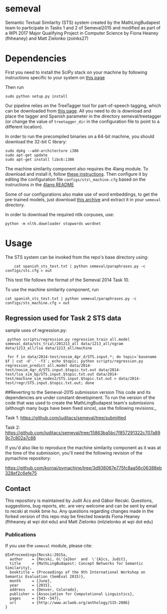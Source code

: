 semeval
=======

Semantic Textual Similarity (STS) system created by the MathLingBudapest team to participate in Tasks 1 and 2 of Semeval2015 and modified as part of a WPI 2017 Major Qualifying Project in Computer Science by Fiona Heaney (fhheaney) and Matt Zielonko (zoinks27) 


# Dependencies
First you need to install the SciPy stack on your machine by following instructions specific to your system on [this page](http://www.scipy.org/install.html)

Then run
```
sudo python setup.py install
```

Our pipeline relies on the TreeTagger tool for part-of-speech tagging, which can be downloaded from [this page](http://www.cis.uni-muenchen.de/~schmid/tools/TreeTagger/). All you need to do is download and place the tagger and Spanish parameter in the directory semeval/treetagger (or change the value of `treetagger_dir` in the configuration file to point to a different location).

In order to run the precompiled binaries on a 64-bit machine, you should download the 32-bit C library:
```
sudo dpkg --add-architecture i386 
sudo apt-get update
sudo apt-get install libc6:i386 
```

The machine similarity component also requires the 4lang module. To download and install it, follow [these instructions](https://github.com/kornai/4lang/blob/master/README.md). Then configure it by editing the configuration file `configs/sts\_machine.cfg` based on the instructions in the [4lang README](https://github.com/kornai/4lang/blob/master/README.md#the-config-file)

Some of our configurations also make use of word embeddings, to get the pre-trained models, just download [this archive](http://people.mokk.bme.hu/~recski/4lang/embeddings.tgz) and extract it in your `semeval` directory.

In order to download the required ntlk corpuses, use:
```
python -m nltk.downloader stopwords wordnet
```

# Usage

The STS system can be invoked from the repo's base directory using:

```
    cat spanish_sts_test.txt | python semeval/paraphrases.py -c configs/sts.cfg > out
```

This test file follows the format of the Semeval 2014 Task 10.

To use the machine similarity component, run

```
cat spanish_sts_test.txt | python semeval/paraphrases.py -c configs/sts_machine.cfg > out
```

## Regression used for Task 2 STS data

sample uses of regression.py:

     python scripts/regression.py regression_train all.model semeval_data/sts_trial/201213_all data/1213_all/ngram data/1213_all/lsa data/1213_all/machine

     for f in data/2014-test/nosim_4gr_d/STS.input.*; do topic=`basename $f | cut -d'.' -f3`; echo $topic; python scripts/regression.py regression_predict all.model data/2014-test/nosim_4gr_d/STS.input.$topic.txt.out data/2014-test/lsa_sim_bp/STS.input.$topic.txt.out data/2014-test/machine_sim_nodes2/STS.input.$topic.txt.out > data/2014-test/regr/STS.input.$topic.txt.out; done


##Reverting to the Semeval-2015 submission version
This code and its dependencies are under constant development. To run the version of the code that was used to create the MathLingBudapest team's submissions (although many bugs have been fixed since), use the following revisions:_

Task 1: https://github.com/juditacs/semeval/tree/submitted

Task 2: https://github.com/juditacs/semeval/tree/15863ba5bc7f857291322c707a899c7c802a7c88

If you'd also like to reproduce the machine similarity component as it was at the time of the submission, you'll need the following revision of the pymachine repository:

https://github.com/kornai/pymachine/tree/3d936067e775fc8aa56c06388eb328ef2c6efe75

## Contact
This repository is maintained by Judit Ács and Gábor Recski. Questions, suggestions, bug reports, etc. are very welcome and can be sent by email to recski at mokk bme hu.
Any questions regarding changes made in the forked version of this repo may be firected towards Fiona Heaney (fhheaney at wpi dot edu) and Matt Zielonko (mlzielonko at wpi dot edu)

### Publications
If you use the `semeval` module, please cite:

```
@InProceedings{Recski:2015a,
  author    = {Recski, G\'{a}bor  and  \'{A}cs, Judit},
  title     = {MathLingBudapest: Concept Networks for Semantic Similarity},
  booktitle = {Proceedings of the 9th International Workshop on Semantic Evaluation (SemEval 2015)},
  month     = {June},
  year      = {2015},
  address   = {Denver, Colorado},
  publisher = {Association for Computational Linguistics},
  pages     = {543--547},
  url       = {http://www.aclweb.org/anthology/S15-2086}
}
```
